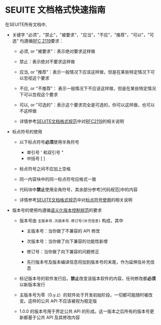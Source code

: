 # SEUITE 文档格式快速指南
在SEUITE所有文档中,
- 关键字 "必须"，"禁止"，"被要求"，"应当"，"不应"，"推荐"，"可以"，"可选" 均遵循[RFC 2119](http://tools.ietf.org/html/rfc2119)要求：

    - 必须, or "被要求"：表示绝对要求这样做

    - 禁止：表示绝对不要求这样做

    - 应当, or "推荐"：表示一般情况下应该这样做，但是在某些特定情况下可以忽视这个要求

    - 不应, or "不推荐"： 表示一般情况下不应该这样做，但是在某些特定情况下可以忽视这个要求
    
    - 可以, or "可选的"：表示这个要求完全是可选的，你可以这样做，也可以不这样做

    - 详情参考[SEUITE文档格式规范](https://docs.seu.services/#/manual/SEUITEDocReference#)中对[RFC2119](https://docs.seu.services/#/manual/SEUITEDocReference#SEUITE中对RFC2119使用的解释)的相关说明

- 标点符号的使用

    - 以下标点符号**必须**使用半角符号
        - 单引号 ' 和双引号 "
        - 中括号 [ ]

    - 标点符号之间不应加上空格

    - 同一内容块中的同一标点符号应格式一致

    - 代码块中**禁止**使用全角符号，其余部分参考[代码规范]中的内容

    - 详情参考[SEUITE文档格式规范](https://docs.seu.services/#/manual/SEUITEDocReference#)中对[标点符号使用](https://docs.seu.services/#/manual/SEUITEDocReference#标点符号的使用)的相关说明

- 版本号的使用均遵循[语义化版本控制规范](http://semver.org/)的要求
    - 版本号由 `主版本号.次版本号.修订号(补充信息)` 构成，其中

        - 主版本号：当你做了不兼容的 API 修改

        - 次版本号：当你做了向下兼容的功能性新增

        - 修订号：当你做了向下兼容的问题修正

        - 先行版本号及版本编译信息将加到版本号的末尾，作为延伸及补充信息

    - 标记版本号的软件发行后，**禁止**改变该版本软件的内容，任何修改都**必须**以新版本发行
    - 主版本号为零（0.y.z）的软件处于开发初始阶段，一切都可能随时被改变。这样的公共 API 不应该被视为稳定版
    - 1.0.0 的版本号用于界定公共 API 的形成。这一版本之后所有的版本号更新都基于公共 API 及其修改内容